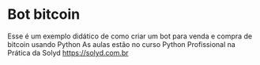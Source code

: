 # Bot bitcoin

Esse é um exemplo didático de como criar um bot para venda e compra de bitcoin usando Python
As aulas estão no curso Python Profissional na Prática da Solyd
https://solyd.com.br